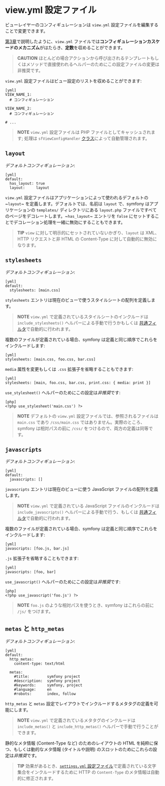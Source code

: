 view.yml 設定ファイル
====================

ビューレイヤーのコンフィギュレーションは `view.yml` 設定ファイルを編集することで変更できます。

[第3章](#chapter_03)で説明したように、`view.yml` ファイルでは**コンフィギュレーションカスケードのメカニズム**がはたらき、**定数**を収めることができます。

>**CAUTION**
>ほとんどの場合アクションから呼び出されるテンプレートもしくはメソッドで直接使われるヘルパーのためにこの設定ファイルの変更は非推奨です。

`view.yml` 設定ファイルはビュー設定のリストを収めることができます:

    [yml]
    VIEW_NAME_1:
      # コンフィギュレーション

    VIEW_NAME_2:
      # コンフィギュレーション

    # ...

>**NOTE**
>`view.yml` 設定ファイルは PHP ファイルとしてキャッシュされます; 処理は `sfViewConfigHandler` [クラス](#chapter_14_config_handlers_yml)によって自動管理されます。

`layout`
--------

*デフォルトコンフィギュレーション*:

    [yml]
    default:
      has_layout: true
      layout:     layout

`view.yml` 設定ファイルはアプリケーションによって使われるデフォルトの ~`layout`~ を定義します。デフォルトでは、名前は `layout` で、symfony はアプリケーションの `templates/` ディレクトリにある `layout.php` ファイルですべてのページをデコレートします。~`has_layout`~ エントリを `false` にセットすることでデコレーション処理を一緒に無効にすることもできます。

>**TIP**
>`view` に対して明示的にセットされていないかぎり、`layout` は XML、HTTP リクエストと非 HTML の Content-Type に対して自動的に無効になります。

`stylesheets`
-------------

*デフォルトコンフィギュレーション*:

    [yml]
    default:
      stylesheets: [main.css]

`stylesheets` エントリは現在のビューで使うスタイルシートの配列を定義します。

>**NOTE**
>`view.yml` で定義されているスタイルシートのインクルードは `include_stylesheets()` ヘルパーによる手動で行うかもしくは [共通フィルタ](#chapter_12)で自動的に行われます。

複数のファイルが定義されている場合、symfony は定義と同じ順序でこれらをインクルードします:

    [yml]
    stylesheets: [main.css, foo.css, bar.css]

`media` 属性を変更もしくは `.css` 拡張子を省略することもできます:

    [yml]
    stylesheets: [main, foo.css, bar.css, print.css: { media: print }]

`use_stylesheet()` ヘルパーのためにこの設定は*非推奨*です:

    [php]
    <?php use_stylesheet('main.css') ?>

>**NOTE**
>デフォルトの `view.yml` 設定ファイルでは、参照されるファイルは `main.css` であり `/css/main.css` ではありません。実際のところ、symfony は相対パスの前に `/css/` をつけるので、両方の定義は同等です。

`javascripts`
-------------

*デフォルトコンフィギュレーション*:

    [yml]
    default:
      javascripts: []

`javascripts` エントリは現在のビューに使う JavaScript ファイルの配列を定義します。

>**NOTE**
>`view.yml` で定義されている JavaScript ファイルのインクルードは `include_javascripts()` ヘルパーによる手動で行う、もしくは  [共通フィルタ](#chapter_12)で自動的に行われます。

複数のファイルが定義されている場合、symfony は定義と同じ順序でこれらをインクルードします:

    [yml]
    javascripts: [foo.js, bar.js]

`.js` 拡張子を省略することもできます:

    [yml]
    javascripts: [foo, bar]

`use_javascript()` ヘルパーのためにこの設定は*非推奨*です:

    [php]
    <?php use_javascript('foo.js') ?>

>**NOTE**
>`foo.js` のような相対パスを使うとき、symfony はこれらの前に `/js/` をつけます。

`metas` と `http_metas`
-----------------------

*デフォルトコンフィギュレーション*:

    [yml]
    default:
      http_metas:
        content-type: text/html

      metas:
        #title:        symfony project
        #description:  symfony project
        #keywords:     symfony, project
        #language:     en
        #robots:       index, follow

`http_metas` と `metas` 設定でレイアウトでインクルードするメタタグの定義を可能にします。

>**NOTE**
>`view.yml` で定義されているメタタグのインクルードは `include_metas()` と `include_http_metas()` ヘルパーで手動で行うことができます。

静的なメタ情報 (Content-Type など) のためのレイアウトの HTML を純粋に保つ、もしくは動的なメタ情報 (タイトルや説明) のスロットのためにこれらの設定は*非推奨*です。

>**TIP**
>効果があるとき、[`settings.yml` 設定ファイル](#chapter_04_sub_charset)で定義されている文字集合をインクルードするために HTTP の `Content-Type` のメタ情報は自動的に修正されます。
